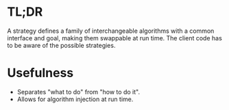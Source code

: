 # TL;DR

A strategy defines a family of interchangeable algorithms with a common interface and goal, making them swappable at run time.
The client code has to be aware of the possible strategies.

# Usefulness

- Separates "what to do" from "how to do it".
- Allows for algorithm injection at run time.
